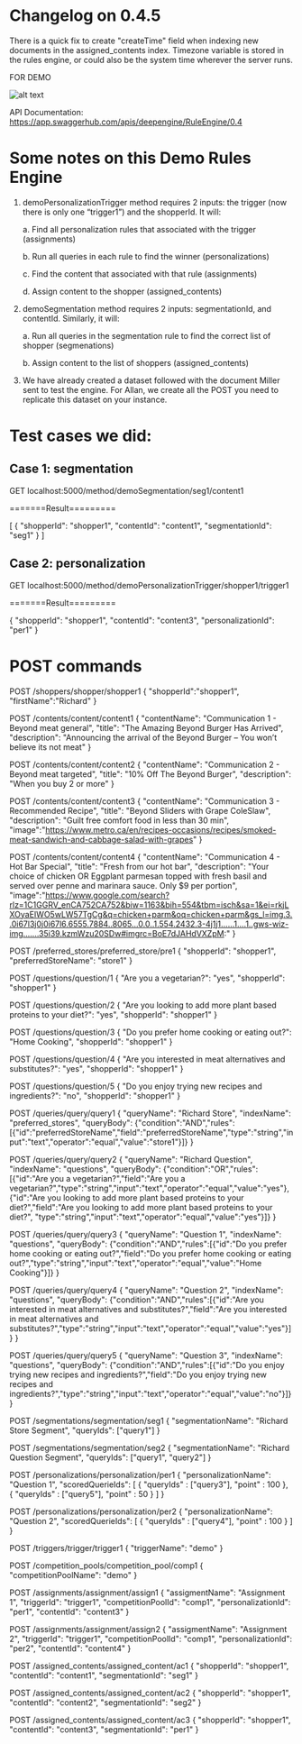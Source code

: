 # Changelog on 0.4.5
There is a quick fix to create "createTime" field when indexing new documents in the assigned_contents index. Timezone variable is stored in the rules engine, or could also be the system time wherever the server runs. 

FOR DEMO

![alt text](https://github.com/omNovos/RuleEngine/blob/master/rule_engine_ver_0.4.5/scshot.png)

API Documentation: https://app.swaggerhub.com/apis/deepengine/RuleEngine/0.4

# Some notes on this Demo Rules Engine

1.	demoPersonalizationTrigger method requires 2 inputs: the trigger (now there is only one “trigger1”) and the shopperId. It will:

    a.	Find all personalization rules that associated with the trigger (assignments)

    b.	Run all queries in each rule to find the winner (personalizations)

    c.	Find the content that associated with that rule (assignments)
    
    d.	Assign content to the shopper (assigned_contents)

2.	demoSegmentation method requires 2 inputs: segmentationId, and contentId. Similarly, it will:

    a.	Run all queries in the segmentation rule to find the correct list of shopper (segmenations)

    b.	Assign content to the list of shoppers (assigned_contents)

3.	We have already created a dataset followed with the document Miller sent to test the engine. For Allan, we create all 
the POST you need to replicate this dataset on your instance.

# Test cases we did:

## Case 1: segmentation 
GET localhost:5000/method/demoSegmentation/seg1/content1

=======Result=========

[
    {
        "shopperId": "shopper1",
        "contentId": "content1",
        "segmentationId": "seg1"
    }
]

## Case 2: personalization 
GET localhost:5000/method/demoPersonalizationTrigger/shopper1/trigger1

=======Result=========

{
    "shopperId": "shopper1",
    "contentId": "content3",
    "personalizationId": "per1"
}

# POST commands

POST /shoppers/shopper/shopper1
{
  "shopperId":"shopper1",
  "firstName":"Richard"
}

POST /contents/content/content1
{
  "contentName": "Communication 1 - Beyond meat general",
"title": "The Amazing Beyond Burger Has Arrived",
"description": "Announcing the arrival of the Beyond Burger – You won’t believe its not meat"
}

POST /contents/content/content2
{
  "contentName": "Communication 2 - Beyond meat targeted",
"title": "10% Off The Beyond Burger",
"description": "When you buy 2 or more"
}

POST /contents/content/content3
{
  "contentName": "Communication 3 - Recommended Recipe",
"title": "Beyond Sliders with Grape ColeSlaw",
"description": "Guilt free comfort food in less than 30 min",
"image":"https://www.metro.ca/en/recipes-occasions/recipes/smoked-meat-sandwich-and-cabbage-salad-with-grapes"
}

POST /contents/content/content4
{
  "contentName": "Communication 4 -  Hot Bar Special",
"title": "Fresh from our hot bar",
"description": "Your choice of chicken OR Eggplant parmesan topped with fresh basil and served over penne and marinara sauce. Only $9 per portion",
"image":"https://www.google.com/search?rlz=1C1GGRV_enCA752CA752&biw=1163&bih=554&tbm=isch&sa=1&ei=rkjLXOyaEIWO5wLW57TgCg&q=chicken+parm&oq=chicken+parm&gs_l=img.3..0i67l3j0j0i67l6.6555.7884..8065...0.0..1.554.2432.3-4j1j1......1....1..gws-wiz-img.......35i39.kzmWzu20SDw#imgrc=BoE7dJAHdVXZpM:"
}

POST /preferred_stores/preferred_store/pre1
{
  "shopperId": "shopper1",
  "preferredStoreName": "store1"
}

POST /questions/question/1
{
  "Are you a vegetarian?": "yes",
  "shopperId": "shopper1"
}

POST /questions/question/2
{
  "Are you looking to add more plant based proteins to your diet?": "yes",
  "shopperId": "shopper1"
}

POST /questions/question/3
{
  "Do you prefer home cooking or eating out?": "Home Cooking",
  "shopperId": "shopper1"
}

POST /questions/question/4
{
  "Are you interested in meat alternatives and substitutes?": "yes",
  "shopperId": "shopper1"
}

POST /questions/question/5
{
  "Do you enjoy trying new recipes and ingredients?": "no",
  "shopperId": "shopper1"
}

POST /queries/query/query1
{
  "queryName": "Richard Store",
  "indexName": "preferred_stores",
  "queryBody": {"condition":"AND","rules":[{"id":"preferredStoreName","field":"preferredStoreName","type":"string","input":"text","operator":"equal","value":"store1"}]}
}

POST /queries/query/query2
{
  "queryName": "Richard Question",
  "indexName": "questions",
  "queryBody": {"condition":"OR","rules":[{"id":"Are you a vegetarian?","field":"Are you a vegetarian?","type":"string","input":"text","operator":"equal","value":"yes"},{"id":"Are you looking to add more plant based proteins to your diet?","field":"Are you looking to add more plant based proteins to your diet?", "type":"string","input":"text","operator":"equal","value":"yes"}]}
}

POST /queries/query/query3
{
  "queryName": "Question 1",
  "indexName": "questions",
  "queryBody": {"condition":"AND","rules":[{"id":"Do you prefer home cooking or eating out?","field":"Do you prefer home cooking or eating out?","type":"string","input":"text","operator":"equal","value":"Home Cooking"}]}
}

POST /queries/query/query4
{
  "queryName": "Question 2",
  "indexName": "questions",
  "queryBody": {"condition":"AND","rules":[{"id":"Are you interested in meat alternatives and substitutes?","field":"Are you interested in meat alternatives and substitutes?","type":"string","input":"text","operator":"equal","value":"yes"}]}
}

POST /queries/query/query5
{
  "queryName": "Question 3",
  "indexName": "questions",
  "queryBody": {"condition":"AND","rules":[{"id":"Do you enjoy trying new recipes and ingredients?","field":"Do you enjoy trying new recipes and ingredients?","type":"string","input":"text","operator":"equal","value":"no"}]}
}

POST /segmentations/segmentation/seg1
{
  "segmentationName": "Richard Store Segment",
"queryIds": ["query1"]
}

POST /segmentations/segmentation/seg2
{
  "segmentationName": "Richard Question Segment",
"queryIds": ["query1", "query2"]
}

POST /personalizations/personalization/per1
{
  "personalizationName": "Question 1",
"scoredQuerieIds":
[
    {
      "queryIds" : ["query3"],
      "point" : 100
    },
    {
      "queryIds" : ["query5"],
      "point" : 50
    }
]
}

POST /personalizations/personalization/per2
{
  "personalizationName": "Question 2",
"scoredQuerieIds":
[
    {
      "queryIds" : ["query4"],
      "point" : 100
    }
]
}

POST /triggers/trigger/trigger1
{
  "triggerName": "demo"
}

POST /competition_pools/competition_pool/comp1
{
  "competitionPoolName": "demo"
}

POST /assignments/assignment/assign1
{
  "assigmentName": "Assignment 1",
"triggerId": "trigger1",
"competitionPoolId": "comp1",
"personalizationId": "per1",
"contentId": "content3"
}

POST /assignments/assignment/assign2
{
  "assigmentName": "Assignment 2",
"triggerId": "trigger1",
"competitionPoolId": "comp1",
"personalizationId": "per2",
"contentId": "content4"
}

POST /assigned_contents/assigned_content/ac1
{
"shopperId": "shopper1",
"contentId": "content1",
"segmentationId": "seg1"
}

POST /assigned_contents/assigned_content/ac2
{
"shopperId": "shopper1",
"contentId": "content2",
"segmentationId": "seg2"
}

POST /assigned_contents/assigned_content/ac3
{
"shopperId": "shopper1",
"contentId": "content3",
"segmentationId": "per1"
}
